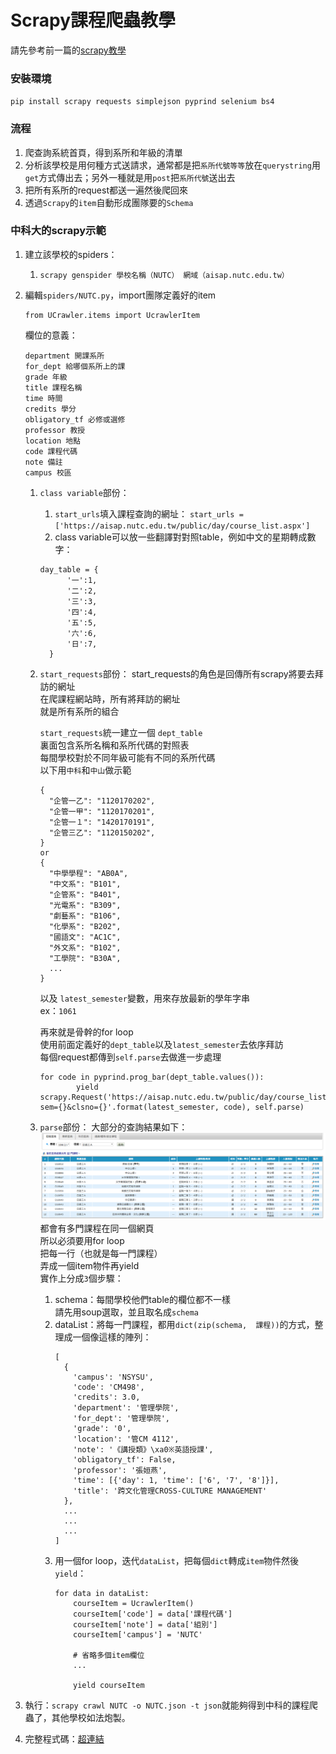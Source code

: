 # Scrapy課程爬蟲教學

請先參考前一篇的[scrapy教學](scrapy.md)

### 安裝環境

`pip install scrapy requests simplejson pyprind selenium bs4`

### 流程

1. 爬查詢系統首頁，得到系所和年級的清單
2. 分析該學校是用何種方式送請求，通常都是把`系所代號等等`放在`querystring`用`get`方式傳出去；另外一種就是用`post`把`系所代號`送出去
3. 把所有系所的request都送一遍然後爬回來
4. 透過`Scrapy`的`item`自動形成團隊要的`Schema`

### 中科大的scrapy示範

1. 建立該學校的spiders：
    1. `scrapy genspider 學校名稱（NUTC） 網域（aisap.nutc.edu.tw）`

1. 編輯`spiders/NUTC.py`，import團隊定義好的item
    ```
    from UCrawler.items import UcrawlerItem
    ```

    欄位的意義：
    ```
    department 開課系所
  	for_dept 給哪個系所上的課
  	grade 年級
  	title 課程名稱
  	time 時間
  	credits 學分
  	obligatory_tf 必修或選修
  	professor 教授
  	location 地點
  	code 課程代碼
  	note 備註
  	campus 校區
    ```

    1. `class variable`部份：
        1. `start_urls`填入課程查詢的網址：
        `start_urls = ['https://aisap.nutc.edu.tw/public/day/course_list.aspx']`
        2. class variable可以放一些翻譯對對照table，例如中文的星期轉成數字：
        ```
        day_table = {
              '一':1,
              '二':2,
              '三':3,
              '四':4,
              '五':5,
              '六':6,
              '日':7,
          }
        ```
    2. `start_requests`部份：
        start_requests的角色是回傳所有scrapy將要去拜訪的網址  
        在爬課程網站時，所有將拜訪的網址  
        就是所有系所的組合  

        `start_requests`統一建立一個 `dept_table`  
        裏面包含系所名稱和系所代碼的對照表  
        每間學校對於不同年級可能有不同的系所代碼  
        以下用`中科`和`中山`做示範
        ```
        {
          "企管一乙": "1120170202",
          "企管一甲": "1120170201",
          "企管一１": "1420170191",
          "企管三乙": "1120150202",
        }
        or
        {
          "中學學程": "AB0A",
          "中文系": "B101",
          "企管系": "B401",
          "光電系": "B309",
          "劇藝系": "B106",
          "化學系": "B202",
          "國語文": "AC1C",
          "外文系": "B102",
          "工學院": "B30A",
          ...
        }
        ```

        以及 `latest_semester`變數，用來存放最新的學年字串  
        ex：`1061`

        再來就是骨幹的for loop  
        使用前面定義好的`dept_table`以及`latest_semester`去依序拜訪  
        每個request都傳到`self.parse`去做進一步處理
        ```
        for code in pyprind.prog_bar(dept_table.values()):
                yield scrapy.Request('https://aisap.nutc.edu.tw/public/day/course_list.aspx?sem={}&clsno={}'.format(latest_semester, code), self.parse)
        ```
    3. `parse`部份：
      大部分的查詢結果如下：
      ![課程查詢結果](課程查詢結果.png)  
      都會有多門課程在同一個網頁  
      所以必須要用for loop  
      把每一行（也就是每一門課程）  
      弄成一個item物件再yield  
      實作上分成`3`個步驟：
          1. schema：每間學校他們table的欄位都不一樣  
          請先用soup選取，並且取名成`schema`
          2. dataList：將每一門課程，都用`dict(zip(schema,  課程))`的方式，整理成一個像這樣的陣列：
              ```
              [
                {
                  'campus': 'NSYSU',
                  'code': 'CM498',
                  'credits': 3.0,
                  'department': '管理學院',
                  'for_dept': '管理學院',
                  'grade': '0',
                  'location': '管CM 4112',
                  'note': '《講授類》\xa0※英語授課',
                  'obligatory_tf': False,
                  'professor': '張姮燕',
                  'time': [{'day': 1, 'time': ['6', '7', '8']}],
                  'title': '跨文化管理CROSS-CULTURE MANAGEMENT'
                },
                ...
                ...
                ...
              ]
              ```
          3. 用一個for loop，迭代`dataList`，把每個`dict`轉成`item`物件然後`yield`：
              ```
              for data in dataList:
                  courseItem = UcrawlerItem()
                  courseItem['code'] = data['課程代碼']
                  courseItem['note'] = data['組別']
                  courseItem['campus'] = 'NUTC'

                  # 省略多個item欄位
                  ...

                  yield courseItem
              ```
3. 執行：`scrapy crawl NUTC -o NUTC.json -t json`就能夠得到中科的課程爬蟲了，其他學校如法炮製。
4. 完整程式碼：[超連結](https://github.com/Stufinite/CampassCrawler/blob/master/UCrawler/UCrawler/spiders/NUTC.py)
